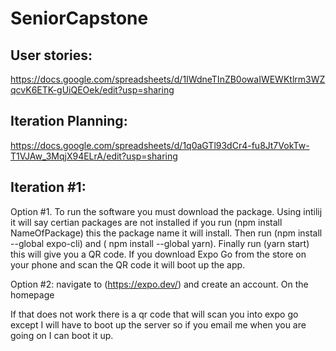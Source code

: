 # SeniorCapstone
## User stories:
https://docs.google.com/spreadsheets/d/1IWdneTInZB0owaIWEWKtlrm3WZqcvK6ETK-gUiQEOek/edit?usp=sharing

## Iteration Planning:
https://docs.google.com/spreadsheets/d/1q0aGTl93dCr4-fu8Jt7VokTw-T1VJAw_3MqjX94ELrA/edit?usp=sharing

## Iteration #1:
Option #1. To run the software you must download the package. Using intilij it will say certian packages are not installed if you run (npm install NameOfPackage) this the package name it will install. Then run (npm install --global expo-cli) and ( npm install --global yarn). Finally run (yarn start) this will give you a QR code. If you download Expo Go from the store on your phone and scan the QR code it will boot up the app. 

Option #2: navigate to (https://expo.dev/) and create an account. On the homepage 


If that does not work there is a qr code that will scan you into expo go except I will have to boot up the server so if you email me when you are going on I can boot it up.  
